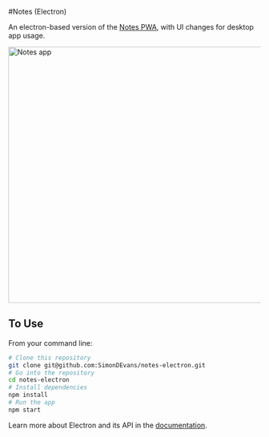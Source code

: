 #Notes (Electron)

An electron-based version of the [Notes PWA](https://github.com/SimonDEvans/notes), with UI changes for desktop app usage.

<img src="https://sii.im/playground/notes/notes-electron.png" alt="Notes app" width='512px'>

## To Use

From your command line:

```bash
# Clone this repository
git clone git@github.com:SimonDEvans/notes-electron.git
# Go into the repository
cd notes-electron
# Install dependencies
npm install
# Run the app
npm start
```

Learn more about Electron and its API in the [documentation](http://electron.atom.io/docs/).
